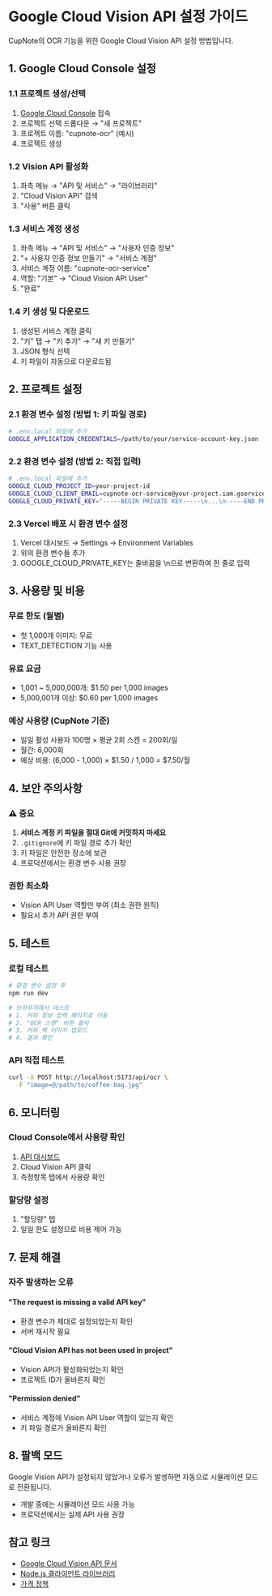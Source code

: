 # Google Cloud Vision API 설정 가이드

CupNote의 OCR 기능을 위한 Google Cloud Vision API 설정 방법입니다.

## 1. Google Cloud Console 설정

### 1.1 프로젝트 생성/선택
1. [Google Cloud Console](https://console.cloud.google.com) 접속
2. 프로젝트 선택 드롭다운 → "새 프로젝트"
3. 프로젝트 이름: "cupnote-ocr" (예시)
4. 프로젝트 생성

### 1.2 Vision API 활성화
1. 좌측 메뉴 → "API 및 서비스" → "라이브러리"
2. "Cloud Vision API" 검색
3. "사용" 버튼 클릭

### 1.3 서비스 계정 생성
1. 좌측 메뉴 → "API 및 서비스" → "사용자 인증 정보"
2. "+ 사용자 인증 정보 만들기" → "서비스 계정"
3. 서비스 계정 이름: "cupnote-ocr-service"
4. 역할: "기본" → "Cloud Vision API User"
5. "완료"

### 1.4 키 생성 및 다운로드
1. 생성된 서비스 계정 클릭
2. "키" 탭 → "키 추가" → "새 키 만들기"
3. JSON 형식 선택
4. 키 파일이 자동으로 다운로드됨

## 2. 프로젝트 설정

### 2.1 환경 변수 설정 (방법 1: 키 파일 경로)
```bash
# .env.local 파일에 추가
GOOGLE_APPLICATION_CREDENTIALS=/path/to/your/service-account-key.json
```

### 2.2 환경 변수 설정 (방법 2: 직접 입력)
```bash
# .env.local 파일에 추가
GOOGLE_CLOUD_PROJECT_ID=your-project-id
GOOGLE_CLOUD_CLIENT_EMAIL=cupnote-ocr-service@your-project.iam.gserviceaccount.com
GOOGLE_CLOUD_PRIVATE_KEY="-----BEGIN PRIVATE KEY-----\n...\n-----END PRIVATE KEY-----\n"
```

### 2.3 Vercel 배포 시 환경 변수 설정
1. Vercel 대시보드 → Settings → Environment Variables
2. 위의 환경 변수들 추가
3. GOOGLE_CLOUD_PRIVATE_KEY는 줄바꿈을 \n으로 변환하여 한 줄로 입력

## 3. 사용량 및 비용

### 무료 한도 (월별)
- 첫 1,000개 이미지: 무료
- TEXT_DETECTION 기능 사용

### 유료 요금
- 1,001 ~ 5,000,000개: $1.50 per 1,000 images
- 5,000,001개 이상: $0.60 per 1,000 images

### 예상 사용량 (CupNote 기준)
- 일일 활성 사용자 100명 × 평균 2회 스캔 = 200회/일
- 월간: 6,000회
- 예상 비용: (6,000 - 1,000) × $1.50 / 1,000 = $7.50/월

## 4. 보안 주의사항

### ⚠️ 중요
1. **서비스 계정 키 파일을 절대 Git에 커밋하지 마세요**
2. `.gitignore`에 키 파일 경로 추가 확인
3. 키 파일은 안전한 장소에 보관
4. 프로덕션에서는 환경 변수 사용 권장

### 권한 최소화
- Vision API User 역할만 부여 (최소 권한 원칙)
- 필요시 추가 API 권한 부여

## 5. 테스트

### 로컬 테스트
```bash
# 환경 변수 설정 후
npm run dev

# 브라우저에서 테스트
# 1. 커피 정보 입력 페이지로 이동
# 2. "OCR 스캔" 버튼 클릭
# 3. 커피 백 이미지 업로드
# 4. 결과 확인
```

### API 직접 테스트
```bash
curl -X POST http://localhost:5173/api/ocr \
  -F "image=@/path/to/coffee-bag.jpg"
```

## 6. 모니터링

### Cloud Console에서 사용량 확인
1. [API 대시보드](https://console.cloud.google.com/apis/dashboard)
2. Cloud Vision API 클릭
3. 측정항목 탭에서 사용량 확인

### 할당량 설정
1. "할당량" 탭
2. 일일 한도 설정으로 비용 제어 가능

## 7. 문제 해결

### 자주 발생하는 오류

#### "The request is missing a valid API key"
- 환경 변수가 제대로 설정되었는지 확인
- 서버 재시작 필요

#### "Cloud Vision API has not been used in project"
- Vision API가 활성화되었는지 확인
- 프로젝트 ID가 올바른지 확인

#### "Permission denied"
- 서비스 계정에 Vision API User 역할이 있는지 확인
- 키 파일 경로가 올바른지 확인

## 8. 팔백 모드

Google Vision API가 설정되지 않았거나 오류가 발생하면 자동으로 시뮬레이션 모드로 전환됩니다.
- 개발 중에는 시뮬레이션 모드 사용 가능
- 프로덕션에서는 실제 API 사용 권장

## 참고 링크
- [Google Cloud Vision API 문서](https://cloud.google.com/vision/docs)
- [Node.js 클라이언트 라이브러리](https://cloud.google.com/vision/docs/libraries#client-libraries-install-nodejs)
- [가격 정책](https://cloud.google.com/vision/pricing)